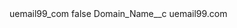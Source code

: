 <?xml version="1.0" encoding="UTF-8"?>
<CustomMetadata xmlns="http://soap.sforce.com/2006/04/metadata" xmlns:xsi="http://www.w3.org/2001/XMLSchema-instance" xmlns:xsd="http://www.w3.org/2001/XMLSchema">
    <label>uemail99_com</label>
    <protected>false</protected>
    <values>
        <field>Domain_Name__c</field>
        <value xsi:type="xsd:string">uemail99.com</value>
    </values>
</CustomMetadata>

